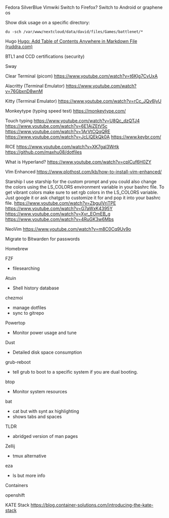 Fedora SilverBlue
Vimwiki
Switch to Firefox?
Switch to Android or graphene os

Show disk usage on a specific directory:
```
du -sch /var/www/nextcloud/data/david/files/Games/battlenet/*
```

Hugo
[Hugo: Add Table of Contents Anywhere in Markdown File (ruddra.com)](https://ruddra.com/hugo-add-toc-anywhere/)

BTL1 and CCD certifications (security)

Sway

Clear Terminal (picom)
https://www.youtube.com/watch?v=t6Klg7CvUxA

Alacritty (Terminal Emulator)
https://www.youtube.com/watch?v=76GbxnD8wnM

Kitty (Terminal Emulator)
https://www.youtube.com/watch?v=rCc_JQv6IyU

Monkeytype (typing speed test)
https://monkeytype.com/

Touch typing
https://www.youtube.com/watch?v=U8Qc_dzQTJ4
https://www.youtube.com/watch?v=6E1AiZEtV5c
https://www.youtube.com/watch?v=1ArVtCQqQRE
https://www.youtube.com/watch?v=JcLlQEkQk0A
https://www.keybr.com/

RICE
https://www.youtube.com/watch?v=XK7gal3Wrtk
https://github.com/maxhu08/dotfiles

What is Hyperland?
https://www.youtube.com/watch?v=cplCuf6H0ZY

VIm Enhanced
https://www.plothost.com/kb/how-to-install-vim-enhanced/

Starship
I use starship for the custom prompt and you could also change the colors using the LS_COLORS environment variable in your bashrc file. To get vibrant colors make sure to set rgb colors in the LS_COLORS variable. Just google it or ask chatgpt to customize it for and pop it into your bashrc file.
https://www.youtube.com/watch?v=ZbgulVriTPE
https://www.youtube.com/watch?v=G7aWxK4395Y
https://www.youtube.com/watch?v=Xyr_EOmEB_g
https://www.youtube.com/watch?v=4RuGK3w6Mbs

NeoVim
https://www.youtube.com/watch?v=m8C0Cq9Uv9o

Migrate to Bitwarden for passwords

Homebrew

FZF
- filesearching

Atuin
- Shell history database

chezmoi
- manage dotfiles
- sync to gitrepo

Powertop
- Monitor power usage and tune

Dust
- Detailed disk space consumption

grub-reboot
- tell grub to boot to a specific system if you are dual booting.

btop
- Monitor system resources

bat
- cat but with synt ax highlighting
- shows tabs and spaces

TLDR
- abridged version of man pages

Zellij
- tmux alternative

 eza
 - ls but more info

Containers

openshift

KATE Stack https://blog.container-solutions.com/introducing-the-kate-stack